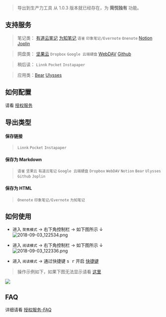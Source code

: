 > 导出到生产力工具 从 1.0.3 版本就已经存在，为 **简悦独有** 功能。

支持服务
---
> 笔记类： [有道云笔记](有道云笔记) [为知笔记](为知笔记) `语雀` `印象笔记/Evernote` `Onenote` [Notion](Notion) [Joplin](Joplin)

> 网盘类： [坚果云](坚果云) `Dropbox` `Google 云端硬盘`  [WebDAV](WebDAV)  [Github](Github)

> 稍后读： `Linnk` `Pocket` `Instapaper`

> 应用类：[Bear](URLSCHEME) [Ulysses](URLSCHEME)

如何配置
---
请看 [授权服务](授权服务)

导出类型
---

#### 保存链接

> `Linnk` `Pocket` `Instapaper`

#### 保存为 Markdown

> `语雀` `坚果云` `有道云笔记` `Google 云端硬盘`  `Dropbox` `WebDAV` `Notion` `Bear` `Ulysses` `Github` `Joplin`

#### 保存为 HTML

> `Onenote`  `印象笔记/Evernote`  `为知笔记`

如何使用
---
- 进入 `聚焦模式` → 右下角控制栏 → 如下图所示 ↓  
![2018-09-03_122534.png](https://i.loli.net/2018/09/03/5b8cb8789990c.png)

- 进入 `阅读模式` → 右下角控制栏 → 如下图所示 ↓  
![2018-09-03_122336.png](https://i.loli.net/2018/09/03/5b8cb82dc1524.png)

- 进入 `阅读模式` → 通过快捷键 <kbd>s r</kbd> 开启 [快捷键](快捷键) 

> 操作示例如下，如果下图无法显示请看 [这里](http://sr.ksria.cn/export.gif)

![](http://sr.ksria.cn/export.gif)

FAQ
---

详细请看 [授权服务-FAQ](授权服务-FAQ)
